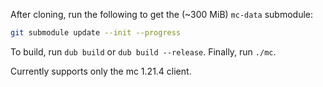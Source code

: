 After cloning, run the following to get the (~300 MiB) `mc-data` submodule:

```sh
git submodule update --init --progress
```

To build, run `dub build` or `dub build --release`.
Finally, run `./mc`.

Currently supports only the mc 1.21.4 client.
